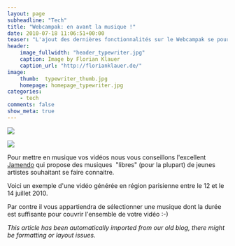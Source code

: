 ```yaml
---
layout: page
subheadline: "Tech"
title: "Webcampak: en avant la musique !"
date: 2010-07-18 11:06:51+00:00
teaser: "L'ajout des dernières fonctionnalités sur le Webcampak se poursuit,  vous pouvez désormais ajouter une piste audio sous la forme d'un fichier  audio MP3."
header:
    image_fullwidth: "header_typewriter.jpg"
    caption: Image by Florian Klauer
    caption_url: "http://florianklauer.de/"
image:
    thumb:  typewriter_thumb.jpg
    homepage: homepage_typewriter.jpg
categories:
    - tech
comments: false
show_meta: true
---
```


[![](http://infracom-france.com/blog2/wp-content/uploads/2010/07/webcampak-musique.png)](http://infracom-france.com/blog2/wp-content/uploads/2010/07/webcampak-musique.png)

[![](http://infracom-france.com/blog2/wp-content/uploads/2010/07/webcampak-customvid-300x137.png)](http://infracom-france.com/blog2/wp-content/uploads/2010/07/webcampak-customvid.png)

Pour mettre en musique vos vidéos nous vous conseillons l'excellent [Jamendo](http://www.jamendo.fr) qui propose des musiques  "libres" (pour la plupart) de jeunes artistes  souhaitant se faire connaitre.

Voici un exemple d'une vidéo générée en région parisienne entre le 12  et le 14 juillet 2010.

Par contre il vous appartiendra de sélectionner une musique dont la  durée est suffisante pour couvrir l'ensemble de votre vidéo :-)

_This article has been automatically imported from our old blog, there might be formatting or layout issues._
